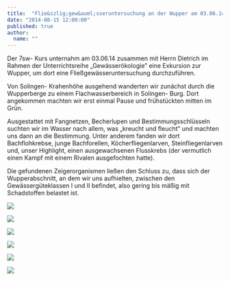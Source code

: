 ```yaml
---
title:  "Flie&szlig;gew&auml;sseruntersuchung an der Wupper am 03.06.14"
date: "2014-08-15 12:00:00"
published: true
author:
  name: ""
---
```


Der 7sw- Kurs unternahm am 03.06.14 zusammen mit Herrn Dietrich im Rahmen der Unterrichtsreihe „Gew&auml;sser&ouml;kologie” eine Exkursion zur Wupper, um dort eine Flie&szlig;gew&auml;sseruntersuchung durchzuf&uuml;hren.

Von Solingen- Krahenh&ouml;he ausgehend wanderten wir zun&auml;chst durch die Wupperberge zu einem Flachwasserbereich in Solingen- Burg. Dort angekommen machten wir erst einmal Pause und fr&uuml;hst&uuml;ckten mitten im Gr&uuml;n.

Ausgestattet mit Fangnetzen, Becherlupen und Bestimmungsschl&uuml;sseln suchten wir im Wasser nach allem, was „kreucht und fleucht” und machten uns dann an die Bestimmung. Unter anderem fanden wir dort Bachflohkrebse, junge Bachforellen, K&ouml;cherfliegenlarven, Steinfliegenlarven und, unser Highlight, einen ausgewachsenen Flusskrebs (der vermutlich einen Kampf mit einem Rivalen ausgefochten hatte). 

Die gefundenen Zeigerorganismen lie&szlig;en den Schluss zu, dass sich der Wupperabschnitt, an dem wir uns aufhielten, zwischen den Gew&auml;sserg&uuml;teklassen I und II befindet, also gering bis m&auml;&szlig;ig mit Schadstoffen belastet ist. 

<p><img src="img/2014/06/03/20140603_fliessgewaesser_1.jpg"></p>
<p><img src="img/2014/06/03/20140603_fliessgewaesser_2.jpg"></p>
<p><img src="img/2014/06/03/20140603_fliessgewaesser_3.jpg"></p>
<p><img src="img/2014/06/03/20140603_fliessgewaesser_4.jpg"></p>
<p><img src="img/2014/06/03/20140603_fliessgewaesser_5.jpg"></p>
<p><img src="img/2014/06/03/20140603_fliessgewaesser_6.jpg"></p>
